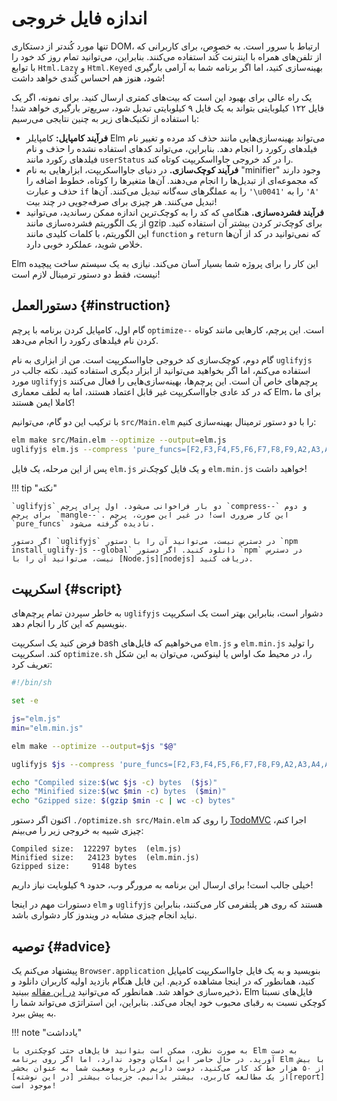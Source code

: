 # اندازه فایل خروجی

تنها مورد کُندتر از دستکاری DOM، ارتباط با سرور است. به خصوص، برای کاربرانی که از تلفن‌های همراه با اینترنت کُند استفاده می‌کنند. بنابراین، می‌توانید تمام روز کد خود را با توابع `Html.Lazy` و `Html.Keyed` بهینه‌سازی کنید، اما اگر برنامه شما به آرامی بارگیری شود، هنوز هم احساس کُندی خواهد داشت!

یک راه عالی برای بهبود این است که بیت‌های کمتری ارسال کنید. برای نمونه، اگر یک فایل ۱۲۲ کیلوبایتی بتواند به یک فایل ۹ کیلوبایتی تبدیل شود، سریع‌تر بارگیری خواهد شد! با استفاده از تکنیک‌های زیر به چنین نتایجی می‌رسیم:

- **فرآیند کامپایل:** کامپایلر Elm می‌تواند بهینه‌سازی‌هایی مانند حذف کد مرده و تغییر نام فیلدهای رکورد را انجام دهد. بنابراین، می‌تواند کدهای استفاده نشده را حذف و نام فیلدهای رکورد مانند `userStatus` را در کد خروجی جاوااسکریپت کوتاه کند.
- **فرآیند کوچک‌سازی.** در دنیای جاوااسکریپت، ابزارهایی به نام "minifier" وجود دارند که مجموعه‌ای از تبدیل‌ها را انجام می‌دهند. آن‌ها متغیرها را کوتاه، خطوط اضافه را حذف و عبارت `if` را به عملگرهای سه‌گانه تبدیل می‌کنند. آن‌ها `'\u0041'` را به `'A'` تبدیل می‌کنند. هر چیزی برای صرفه‌جویی در چند بیت!
- **فرآیند فشرده‌سازی.** هنگامی که کد را به کوچک‌ترین اندازه ممکن رساندید، می‌توانید از یک الگوریتم فشرده‌سازی مانند gzip برای کوچک‌تر کردن بیشتر آن استفاده کنید. این الگوریتم، با کلمات کلیدی مانند `function` و `return` که نمی‌توانید در کد از آن‌ها خلاص شوید، عملکرد خوبی دارد.

Elm این کار را برای پروژه شما بسیار آسان می‌کند. نیازی به یک سیستم ساخت پیچیده نیست، فقط دو دستور ترمینال لازم است!

## دستورالعمل {#instruction}

گام اول، کامپایل کردن برنامه با پرچم `optimize--` است. این پرچم، کارهایی مانند کوتاه کردن نام فیلدهای رکورد را انجام می‌دهد.

گام دوم، کوچک‌سازی کد خروجی جاوااسکریپت است. من از ابزاری به نام `uglifyjs` استفاده می‌کنم، اما اگر بخواهید می‌توانید از ابزار دیگری استفاده کنید. نکته جالب در مورد `uglifyjs` پرچم‌های خاص آن است. این پرچم‌ها، بهینه‌سازی‌هایی را فعال می‌کنند که در کد عادی جاوااسکریپت غیر قابل اعتماد هستند، اما به لطف معماری Elm، برای ما کاملا ایمن هستند!

با ترکیب این دو گام، می‌توانیم `src/Main.elm` را با دو دستور ترمینال بهینه‌سازی کنیم:

```bash
elm make src/Main.elm --optimize --output=elm.js
uglifyjs elm.js --compress 'pure_funcs=[F2,F3,F4,F5,F6,F7,F8,F9,A2,A3,A4,A5,A6,A7,A8,A9],pure_getters,keep_fargs=false,unsafe_comps,unsafe' | uglifyjs --mangle --output elm.min.js
```

پس از این مرحله، یک فایل `elm.js` و یک فایل کوچک‌تر `elm.min.js` خواهید داشت!

!!! tip "نکته"

	`uglifyjs` دو بار فراخوانی می‌شود. اول برای پرچم `compress--` و دوم برای پرچم `mangle--`. این کار ضروری است! در غیر این صورت، پرچم `pure_funcs` نادیده گرفته می‌شود.

	اگر دستور `uglifyjs` در دسترس نیست، می‌توانید آن را با دستور `npm install uglify-js --global` دانلود کنید. اگر دستور `npm` در دسترس نیست، می‌توانید آن را با [Node.js][nodejs] دریافت کنید.

## اسکریپت {#script}

به خاطر سپردن تمام پرچم‌های `uglifyjs` دشوار است، بنابراین بهتر است یک اسکریپت بنویسیم که این کار را انجام دهد.

فرض کنید یک اسکریپت bash می‌خواهیم که فایل‌های `elm.js` و `elm.min.js` را تولید کند. اسکریپت `optimize.sh` را، در محیط مک اواس یا لینوکس، می‌توان به این شکل تعریف کرد:

```bash linenums="1"
#!/bin/sh

set -e

js="elm.js"
min="elm.min.js"

elm make --optimize --output=$js "$@"

uglifyjs $js --compress 'pure_funcs=[F2,F3,F4,F5,F6,F7,F8,F9,A2,A3,A4,A5,A6,A7,A8,A9],pure_getters,keep_fargs=false,unsafe_comps,unsafe' | uglifyjs --mangle --output $min

echo "Compiled size:$(wc $js -c) bytes  ($js)"
echo "Minified size:$(wc $min -c) bytes  ($min)"
echo "Gzipped size: $(gzip $min -c | wc -c) bytes"
```

اکنون اگر دستور `./optimize.sh src/Main.elm` را روی کد [TodoMVC][elm-todomvc] اجرا کنم، چیزی شبیه به خروجی زیر را می‌بینم:

```
Compiled size:  122297 bytes  (elm.js)
Minified size:   24123 bytes  (elm.min.js)
Gzipped size:     9148 bytes
```

خیلی جالب است! برای ارسال این برنامه به مرورگر وب، حدود ۹ کیلوبایت نیاز داریم!

دستورات مهم در اینجا `elm` و `uglifyjs` هستند که روی هر پلتفرمی کار می‌کنند، بنابراین نباید انجام چیزی مشابه در ویندوز کار دشواری باشد.

## توصیه {#advice}

پیشنهاد می‌کنم یک `Browser.application` بنویسید و به یک فایل جاوااسکریپت کامپایل کنید، همانطور که در اینجا مشاهده کردیم. این فایل هنگام بازدید اولیه کاربران دانلود و ذخیره‌سازی خواهد شد. همانطور که می‌توانید [در این مقاله][small-assets] ببینید، Elm فایل‌های نسبتا کوچکی نسبت به رقبای محبوب خود ایجاد می‌کند. بنابراین، این استراتژی می‌تواند شما را به پیش ببرد.

!!! note "یادداشت"

	به صورت نظری، ممکن است بتوانید فایل‌های حتی کوچکتری با Elm به دست آورید. در حال حاضر این امکان وجود ندارد، اما اگر روی برنامه Elm با بیش از ۵۰ هزار خط کد کار می‌کنید، دوست داریم درباره وضعیت شما به عنوان بخشی از یک مطالعه کاربری، بیشتر بدانیم. جزییات بیشتر [در این نوشته][report] موجود است!

[nodejs]: https://nodejs.org
[elm-todomvc]: https://github.com/evancz/elm-todomvc
[small-assets]: https://elm-lang.org/blog/small-assets-without-the-headache
[report]: https://gist.github.com/evancz/fc6ff4995395a1643155593a182e2de7